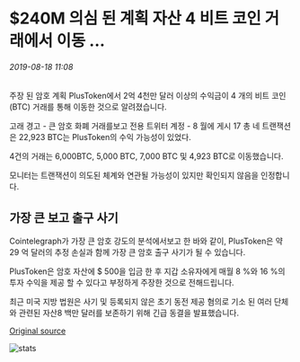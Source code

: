 # $240M 의심 된 계획 자산 4 비트 코인 거래에서 이동 ...

###### 2019-08-18 11:08

주장 된 암호 계획 PlusToken에서 2억 4천만 달러 이상의 수익금이 4 개의 비트 코인 (BTC) 거래를 통해 이동한 것으로 알려졌습니다.

고래 경고 - 큰 암호 화폐 거래를보고 전용 트위터 계정 - 8 월에 게시 17 총 네 트랜잭션은 22,923 BTC는 PlusToken의 수익 가능성이 있었다.

4건의 거래는 6,000BTC, 5,000 BTC, 7,000 BTC 및 4,923 BTC로 이동했습니다.

모니터는 트랜잭션이 의도된 체계와 연관될 가능성이 있지만 확인되지 않음을 인정합니다.

## 가장 큰 보고 출구 사기

Cointelegraph가 가장 큰 암호 강도의 분석에서보고 한 바와 같이, PlusToken은 약 29 억 달러의 추정 손실과 함께 가장 큰 암호 출구 사기가 될 수 있습니다.

PlusToken은 암호 자산에 $ 500을 입금 한 후 지갑 소유자에게 매월 8 %와 16 %의 투자 수익을 제공 할 수 있다고 부정하게 주장한 것으로 전해드립니다.

최근 미국 지방 법원은 사기 및 등록되지 않은 초기 동전 제공 혐의로 기소 된 여러 단체와 관련된 자산8 백만 달러를 보존하기 위해 긴급 동결을 발표했습니다.

[Original source](https://cointelegraph.com/news/240m-in-suspected-scheme-assets-moves-in-four-bitcoin-transactions)

![stats](https://c.statcounter.com/11760860/0/a89fa40b/1/ "stats")